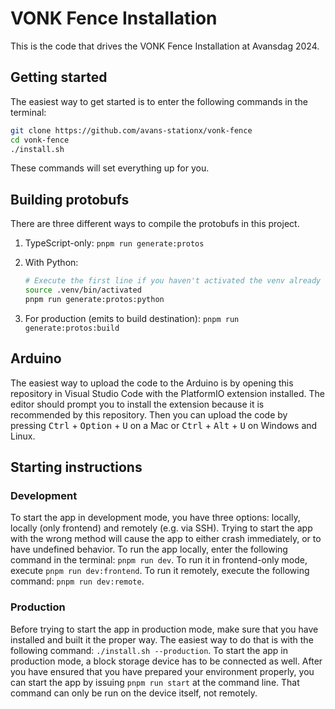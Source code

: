 # VONK Fence Installation

This is the code that drives the VONK Fence Installation at Avansdag 2024.

## Getting started

The easiest way to get started is to enter the following commands in the terminal:

```sh
git clone https://github.com/avans-stationx/vonk-fence
cd vonk-fence
./install.sh
```

These commands will set everything up for you.

## Building protobufs

There are three different ways to compile the protobufs in this project.

1. TypeScript-only: `pnpm run generate:protos`
2. With Python:

   ```sh
   # Execute the first line if you haven't activated the venv already
   source .venv/bin/activated
   pnpm run generate:protos:python
   ```

3. For production (emits to build destination): `pnpm run generate:protos:build`

## Arduino

The easiest way to upload the code to the Arduino is by opening this repository in Visual Studio Code with the PlatformIO extension installed. The editor should prompt you to install the extension because it is recommended by this repository. Then you can upload the code by pressing <kbd>Ctrl</kbd> + <kbd>Option</kbd> + <kbd>U</kbd> on a Mac or <kbd>Ctrl</kbd> + <kbd>Alt</kbd> + <kbd>U</kbd> on Windows and Linux.

## Starting instructions

### Development

To start the app in development mode, you have three options: locally, locally (only frontend) and remotely (e.g. via SSH). Trying to start the app with the wrong method will cause the app to either crash immediately, or to have undefined behavior. To run the app locally, enter the following command in the terminal: `pnpm run dev`. To run it in frontend-only mode, execute `pnpm run dev:frontend`. To run it remotely, execute the following command: `pnpm run dev:remote`.

### Production

Before trying to start the app in production mode, make sure that you have installed and built it the proper way. The easiest way to do that is with the following command: `./install.sh --production`. To start the app in production mode, a block storage device has to be connected as well. After you have ensured that you have prepared your environment properly, you can start the app by issuing `pnpm run start` at the command line. That command can only be run on the device itself, not remotely.
